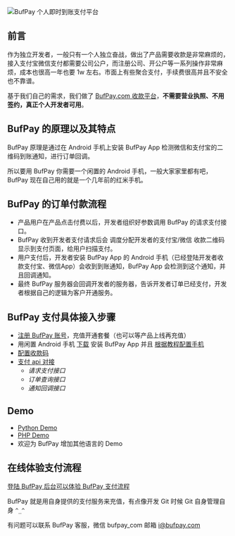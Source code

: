 ![BufPay 个人即时到账支付平台](https://upload-images.jianshu.io/upload_images/626292-5a767f3f35f91bd4.png?imageMogr2/auto-orient/strip%7CimageView2/2/w/1240)

## 前言
作为独立开发者，一般只有一个人独立奋战，做出了产品需要收款是非常麻烦的，接入支付宝微信支付都需要公司公户，而注册公司、开公户等一系列操作非常麻烦，成本也很高一年也要 1w 左右。市面上有些聚合支付，手续费很高并且不安全也不靠谱。

基于我们自己的需求，我们做了 [BufPay.com 收款平台](https://bufpay.com)，**不需要营业执照、不用签约，真正个人开发者可用**。

## BufPay 的原理以及其特点
BufPay 原理是通过在 Android 手机上安装 BufPay App 检测微信和支付宝的二维码到账通知，进行订单回调。

所以要用 BufPay 你需要一个闲置的 Android 手机，一般大家家里都有吧，BufPay 现在自己用的就是一个几年前的红米手机。

## BufPay 的订单付款流程
- 产品用户在产品点击付费以后，开发者组织好参数调用 BufPay 的请求支付接口。
- BufPay 收到开发者支付请求后会 调度分配开发者的支付宝/微信 收款二维码显示到支付页面，给用户扫描支付。
- 用户支付后，开发者安装 BufPay App 的 Android 手机（已经登陆开发者收款支付宝、微信App）会收到到账通知，BufPay App 会检测到这个通知，并且回调通知。
- 最终 BufPay 服务器会回调开发者的服务器，告诉开发者订单已经支付，开发者根据自己的逻辑为客户开通服务。

## BufPay 支付具体接入步骤
- [注册 BufPay 账号](https://bufpay.com/main)，充值开通套餐（也可以等产品上线再充值）
- 用闲置 Android 手机 [下载](https://bufpay.com/htdocs/bufpay.apk) 安装 BufPay  App 并且 [根据教程配置手机](https://bufpay.com/page.html)
- [配置收款码](https://bufpay.com/page.html#conf)
- [支付 api 对接](https://bufpay.com/page.html#api)
  * *请求支付接口*
  * *订单查询接口*
  * *通知回调接口*

## Demo
- [Python Demo](https://bufpay.com/htdocs/bufpay_api_demo.py.zip)
- [PHP Demo](https://bufpay.com/htdocs/bufpay_api_demo.php.zip)
- 欢迎为 BufPay 增加其他语言的 Demo

## 在线体验支付流程
[登陆 BufPay 后台可以体验 BufPay 支付流程](https://bufpay.com/main)

BufPay 就是用自身提供的支付服务来充值，有点像开发 Git 时候 Git 自身管理自身 ```^_^``` 

有问题可以联系 BufPay 客服，微信 bufpay_com 邮箱 i@bufpay.com
